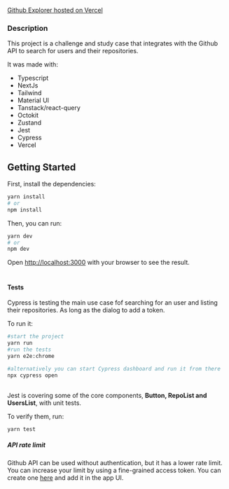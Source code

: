 [Github Explorer hosted on Vercel](https://github-explorer-beryl-psi.vercel.app)

### Description

This project is a challenge and study case that integrates with the Github API to search for users and their repositories.

It was made with:

- Typescript
- NextJs
- Tailwind
- Material UI
- Tanstack/react-query
- Octokit
- Zustand
- Jest
- Cypress
- Vercel

## Getting Started

First, install the dependencies:

```bash
yarn install
# or
npm install
```

Then, you can run:

```bash
yarn dev
# or
npm dev
```

Open [http://localhost:3000](http://localhost:3000) with your browser to see the result.

#

#### Tests

Cypress is testing the main use case fof searching for an user and listing their repositories. As long as the dialog to add a token.

To run it:

```bash
#start the project
yarn run
#run the tests
yarn e2e:chrome

#alternatively you can start Cypress dashboard and run it from there
npx cypress open
```

##

Jest is covering some of the core components, **Button, RepoList and UsersList**, with unit tests.

To verify them, run:

```bash
yarn test
```

##### API rate limit

Github API can be used without authentication, but it has a lower rate limit. You can increase your limit by using a fine-grained access token. You can create one [here](https://github.com/settings/tokens?type=beta) and add it in the app UI.
